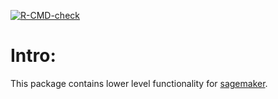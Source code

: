 <!-- badges: start -->
[![R-CMD-check](https://github.com/DyfanJones/sagemaker-r-workflow/workflows/R-CMD-check/badge.svg)](https://github.com/DyfanJones/sagemaker-r-workflow/actions)
<!-- badges: end -->

# Intro:

This package contains lower level functionality for [sagemaker](https://github.com/DyfanJones/sagemaker-r-sdk).
